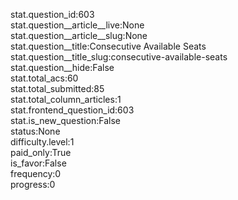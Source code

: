 stat.question_id:603  
stat.question__article__live:None  
stat.question__article__slug:None  
stat.question__title:Consecutive Available Seats  
stat.question__title_slug:consecutive-available-seats  
stat.question__hide:False  
stat.total_acs:60  
stat.total_submitted:85  
stat.total_column_articles:1  
stat.frontend_question_id:603  
stat.is_new_question:False  
status:None  
difficulty.level:1  
paid_only:True  
is_favor:False  
frequency:0  
progress:0  
